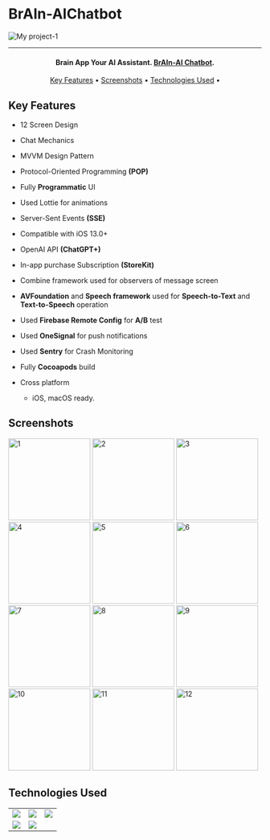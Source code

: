 # BrAIn-AIChatbot
![My project-1](https://github.com/BurakEmreGundes/BrAIn-AIChatbot/assets/63010381/e9f4bd28-021e-458a-883b-64e2abd0a05d)

<hr>
<h4 align="center">Brain App
Your AI Assistant. <a href="https://github.com/BurakEmreGundes/BrAIn-AIChatbot" target="_blank">BrAIn-AI Chatbot</a>.</h4>


<p align="center">
  <a href="#key-features">Key Features</a> •
  <a href="#screenshots">Screenshots</a> •
  <a href="#technologies-used">Technologies Used</a> •
</p>

## Key Features

* 12 Screen Design
* Chat Mechanics
* MVVM Design Pattern
* Protocol-Oriented Programming <b>(POP)</b>
* Fully <b>Programmatic</b> UI
* Used Lottie for animations
* Server-Sent Events <b>(SSE)</b>
* Compatible with iOS 13.0+
* OpenAI API <b>(ChatGPT+)</b>
* In-app purchase Subscription <b>(StoreKit)</b>
* Combine framework used for observers of message screen
* <b>AVFoundation</b> and <b>Speech framework</b> used for <b>Speech-to-Text</b> and <b>Text-to-Speech</b> operation
* Used <b>Firebase Remote Config</b> for <b>A/B</b> test
* Used <b>OneSignal</b> for push notifications
* Used <b>Sentry</b> for Crash Monitoring
* Fully <b>Cocoapods</b> build

* Cross platform
  - iOS, macOS ready.

## Screenshots
<img width="163" alt="1" src="https://github.com/BurakEmreGundes/BrAIn-AIChatbot/assets/63010381/e9e19d53-1007-4139-9b47-ffa5d3835418"> 
<img width="163" alt="2" src="https://github.com/BurakEmreGundes/BrAIn-AIChatbot/assets/63010381/11ca01da-20c0-4b77-b775-f165eb310e82"> 
<img width="163" alt="3" src="https://github.com/BurakEmreGundes/BrAIn-AIChatbot/assets/63010381/bbedc6ff-406c-4bb8-921e-a1c87012ce3d"> 
<img width="163" alt="4" src="https://github.com/BurakEmreGundes/BrAIn-AIChatbot/assets/63010381/6ea654d9-ec90-48cf-ace8-5d2d3a05f52d"> 
<img width="163" alt="5" src="https://github.com/BurakEmreGundes/BrAIn-AIChatbot/assets/63010381/39093f0a-4bcc-46d1-8b43-0cf928f60ab0">
<img width="163" alt="6" src="https://github.com/BurakEmreGundes/BrAIn-AIChatbot/assets/63010381/371634ea-0760-4bd3-9ddc-9186082d8081"> 
<img width="163" alt="7" src="https://github.com/BurakEmreGundes/BrAIn-AIChatbot/assets/63010381/54ff1f52-4959-4eb5-a662-574c1932bfeb"> 
<img width="163" alt="8" src="https://github.com/BurakEmreGundes/BrAIn-AIChatbot/assets/63010381/8cf67713-fad2-4dd5-9c7a-bc450189989e"> 
<img width="163" alt="9" src="https://github.com/BurakEmreGundes/BrAIn-AIChatbot/assets/63010381/9739968c-537e-4362-b563-745aa49fac31"> 
<img width="163" alt="10" src="https://github.com/BurakEmreGundes/BrAIn-AIChatbot/assets/63010381/ede1b13b-ff00-41eb-92e2-04fcb44b19ad"> 
<img width="163" alt="11" src="https://github.com/BurakEmreGundes/BrAIn-AIChatbot/assets/63010381/00b7526f-d85d-4055-a1c8-fda91af8b5bc"> 
<img width="163" alt="12" src="https://github.com/BurakEmreGundes/BrAIn-AIChatbot/assets/63010381/3dd6379f-5afe-4f86-9201-feeb34101c55"> 

## Technologies Used

<table style"float:right;">
  <tr>
    <td><img src="https://img.shields.io/badge/Swift-FA7343?style=for-the-badge&logo=swift&logoColor=white"/></td>
    <td><img src="https://img.shields.io/badge/Xcode-007ACC?style=for-the-badge&logo=Xcode&logoColor=white"></td>
    <td><img src="https://img.shields.io/badge/UIKit-043b5c?style=for-the-badge&logo=swift&logoColor=white"></td>
  </tr>
  <tr>
    <td><img src="https://img.shields.io/badge/GitHub-100000?style=for-the-badge&logo=github&logoColor=white"/></td>
    <td><img src="https://img.shields.io/badge/GIT-E44C30?style=for-the-badge&logo=git&logoColor=white"/></td>
  </tr>
</table>
